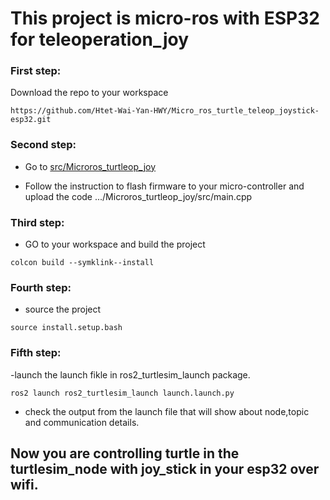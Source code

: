 # This project is micro-ros with ESP32 for teleoperation_joy

### First step:

Download the repo to your workspace 

```
https://github.com/Htet-Wai-Yan-HWY/Micro_ros_turtle_teleop_joystick-esp32.git
```

### Second step:

 - Go to [src/Microros_turtleop_joy](https://github.com/gyiptgyipt/Micro_ros_turtle_teleop_joystick-esp32-/tree/main/src/Microros_turtleop_joy)

 - Follow the instruction to flash firmware to your micro-controller and upload the code .../Microros_turtleop_joy/src/main.cpp

### Third step:

 - GO to your workspace and build the project

```
colcon build --symklink--install 
``` 

### Fourth step:

 - source the project 
 
 ```
 source install.setup.bash
 ```



### Fifth step:

 -launch the launch fikle in ros2_turtlesim_launch package.

```
ros2 launch ros2_turtlesim_launch launch.launch.py
```
 - check the output from the launch file that will show about node,topic and communication details.

## Now you are controlling turtle in the turtlesim_node with joy_stick in your esp32 over wifi.

